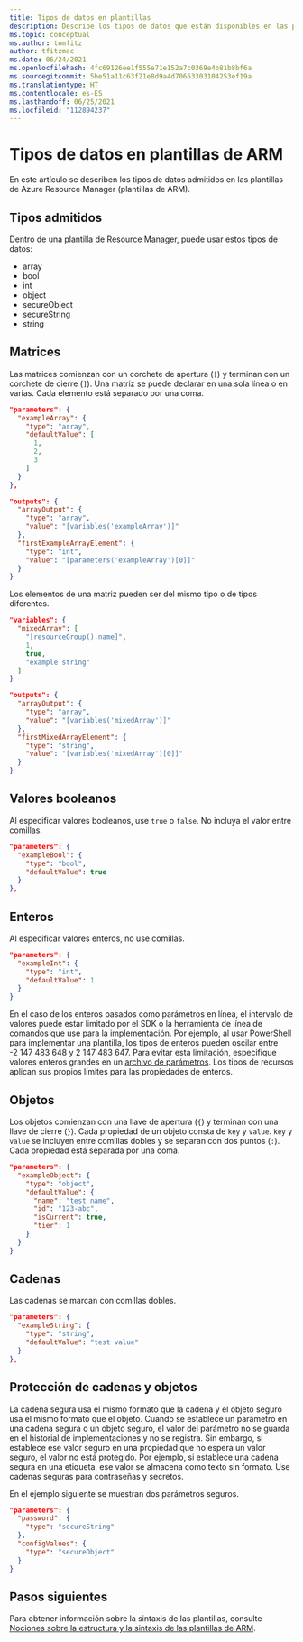 ```yaml
---
title: Tipos de datos en plantillas
description: Describe los tipos de datos que están disponibles en las plantillas de Azure Resource Manager.
ms.topic: conceptual
ms.author: tomfitz
author: tfitzmac
ms.date: 06/24/2021
ms.openlocfilehash: 4fc69126ee1f555e71e152a7c0369e4b81b8bf6a
ms.sourcegitcommit: 5be51a11c63f21e8d9a4d70663303104253ef19a
ms.translationtype: HT
ms.contentlocale: es-ES
ms.lasthandoff: 06/25/2021
ms.locfileid: "112894237"
---
```

# <a name="data-types-in-arm-templates"></a>Tipos de datos en plantillas de ARM

En este artículo se describen los tipos de datos admitidos en las plantillas de Azure Resource Manager (plantillas de ARM).

## <a name="supported-types"></a>Tipos admitidos

Dentro de una plantilla de Resource Manager, puede usar estos tipos de datos:

* array
* bool
* int
* object
* secureObject
* secureString
* string

## <a name="arrays"></a>Matrices

Las matrices comienzan con un corchete de apertura (`[`) y terminan con un corchete de cierre (`]`). Una matriz se puede declarar en una sola línea o en varias. Cada elemento está separado por una coma.

```json
"parameters": {
  "exampleArray": {
    "type": "array",
    "defaultValue": [
      1,
      2,
      3
    ]
  }
},

"outputs": {
  "arrayOutput": {
    "type": "array",
    "value": "[variables('exampleArray')]"
  },
  "firstExampleArrayElement": {
    "type": "int",
    "value": "[parameters('exampleArray')[0]]"
  }
}
```

Los elementos de una matriz pueden ser del mismo tipo o de tipos diferentes.

```json
"variables": {
  "mixedArray": [
    "[resourceGroup().name]",
    1,
    true,
    "example string"
  ]
}

"outputs": {
  "arrayOutput": {
    "type": "array",
    "value": "[variables('mixedArray')]"
  },
  "firstMixedArrayElement": {
    "type": "string",
    "value": "[variables('mixedArray')[0]]"
  }
}
```

## <a name="booleans"></a>Valores booleanos

Al especificar valores booleanos, use `true` o `false`. No incluya el valor entre comillas.

```json
"parameters": {
  "exampleBool": {
    "type": "bool",
    "defaultValue": true
  }
},
```

## <a name="integers"></a>Enteros

Al especificar valores enteros, no use comillas.

```json
"parameters": {
  "exampleInt": {
    "type": "int",
    "defaultValue": 1
  }
}
```

En el caso de los enteros pasados como parámetros en línea, el intervalo de valores puede estar limitado por el SDK o la herramienta de línea de comandos que use para la implementación. Por ejemplo, al usar PowerShell para implementar una plantilla, los tipos de enteros pueden oscilar entre -2 147 483 648 y 2 147 483 647. Para evitar esta limitación, especifique valores enteros grandes en un [archivo de parámetros](parameter-files.md). Los tipos de recursos aplican sus propios límites para las propiedades de enteros.

## <a name="objects"></a>Objetos

Los objetos comienzan con una llave de apertura (`{`) y terminan con una llave de cierre (`}`). Cada propiedad de un objeto consta de `key` y `value`. `key` y `value` se incluyen entre comillas dobles y se separan con dos puntos (`:`). Cada propiedad está separada por una coma.

```json
"parameters": {
  "exampleObject": {
    "type": "object",
    "defaultValue": {
      "name": "test name",
      "id": "123-abc",
      "isCurrent": true,
      "tier": 1
    }
  }
}
```

## <a name="strings"></a>Cadenas

Las cadenas se marcan con comillas dobles.

```json
"parameters": {
  "exampleString": {
    "type": "string",
    "defaultValue": "test value"
  }
},
```

## <a name="secure-strings-and-objects"></a>Protección de cadenas y objetos

La cadena segura usa el mismo formato que la cadena y el objeto seguro usa el mismo formato que el objeto. Cuando se establece un parámetro en una cadena segura o un objeto seguro, el valor del parámetro no se guarda en el historial de implementaciones y no se registra. Sin embargo, si establece ese valor seguro en una propiedad que no espera un valor seguro, el valor no está protegido. Por ejemplo, si establece una cadena segura en una etiqueta, ese valor se almacena como texto sin formato. Use cadenas seguras para contraseñas y secretos.

En el ejemplo siguiente se muestran dos parámetros seguros.

```json
"parameters": {
  "password": {
    "type": "secureString"
  },
  "configValues": {
    "type": "secureObject"
  }
}
```

## <a name="next-steps"></a>Pasos siguientes

Para obtener información sobre la sintaxis de las plantillas, consulte [Nociones sobre la estructura y la sintaxis de las plantillas de ARM](./syntax.md).